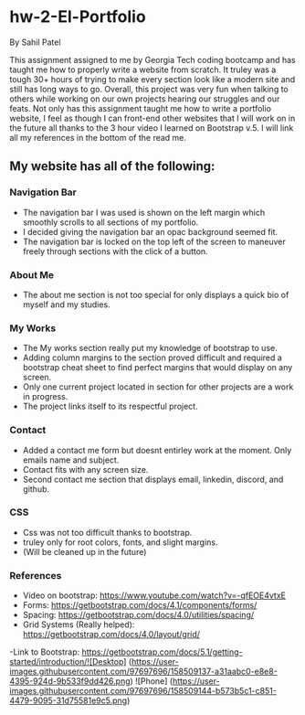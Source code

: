 # hw-2-El-Portfolio
By Sahil Patel

This assignment assigned to me by Georgia Tech coding bootcamp and has taught me how to properly write a website from scratch. It truley was a tough 30+ hours of trying to make every section look like a modern site and still has long ways to go. Overall, this project was very fun when talking to others while working on our own projects hearing our struggles and our feats. Not only has this assignment taught me how to write a portfolio website, I feel as though I can front-end other websites that I will work on in the future all thanks to the 3 hour video I learned on Bootstrap v.5. I will link all my references in the bottom of the read me.

## My website has all of the following:

### Navigation Bar
- The navigation bar I was used is shown on the left margin which smoothly scrolls to all sections of my portfolio.
- I decided giving the navigation bar an opac background seemed fit.
- The navigation bar is locked on the top left of the screen to maneuver freely through sections with the click of a button.

### About Me
- The about me section is not too special for only displays a quick bio of myself and my studies.

### My Works
- The My works section really put my knowledge of bootstrap to use.
- Adding column margins to the section proved difficult and required a bootstrap cheat sheet to find perfect margins that would display on any screen.
- Only one current project located in section for other projects are a work in progress.
- The project links itself to its respectful project.

### Contact
- Added a contact me form but doesnt entirley work at the moment. Only emails name and subject.
- Contact fits with any screen size.
- Second contact me section that displays email, linkedin, discord, and github.


### CSS
- Css was not too difficult thanks to bootstrap.
- truley only for root colors, fonts, and slight margins.
- (Will be cleaned up in the future)

### References 
- Video on bootstrap: https://www.youtube.com/watch?v=-qfEOE4vtxE
- Forms: https://getbootstrap.com/docs/4.1/components/forms/
- Spacing: https://getbootstrap.com/docs/4.0/utilities/spacing/
- Grid Systems (Really helped): https://getbootstrap.com/docs/4.0/layout/grid/

-Link to Bootstrap: https://getbootstrap.com/docs/5.1/getting-started/introduction/![Desktop]
(https://user-images.githubusercontent.com/97697696/158509137-a31aabc0-e8e8-4395-924d-9b533f9dd426.png)
![Phone]
(https://user-images.githubusercontent.com/97697696/158509144-b573b5c1-c851-4479-9095-31d75581e9c5.png)
